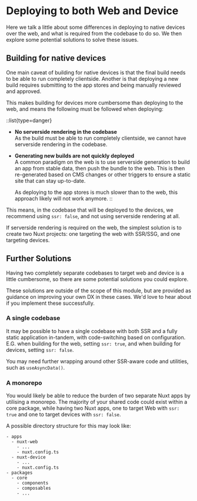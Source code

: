 # Deploying to both Web and Device

Here we talk a little about some differences in deploying to native devices over the web, and what is required from the codebase to do so. We then explore some potential solutions to solve these issues. 

## Building for native devices

One main caveat of building for native devices is that the final build needs to be able to run completely
clientside. Another is that deploying a new build requires submitting to the app stores and being manually reviewed and approved.

This makes building for devices more cumbersome than deploying to the web, and means the following must be followed when deploying:

::list{type=danger}
- **No serverside rendering in the codebase**  
  As the build must be able to run completely clientside, we cannot have serverside rendering in the codebase.

- **Generating new builds are not quickly deployed**  
  A common paradigm on the web is to use serverside generation to build an app from stable data, then push the bundle to the web. This is then re-generated based on CMS changes or other triggers to ensure a static site that can stay up-to-date.

  As deploying to the app stores is much slower than to the web, this approach likely will not work anymore.
::

This means, in the codebase that will be deployed to the devices, we recommend using `ssr: false`, and not using serverside rendering at all.

If serverside rendering is required on the web, the simplest solution is to create two Nuxt projects: one targeting the web with SSR/SSG, and one targeting devices.

## Further Solutions

Having two completely separate codebases to target web and device is a little cumbersome, so there are some potential solutions you could explore.

These solutions are outside of the scope of this module, but are provided as guidance on improving your own DX in these cases. We'd love to hear about if you implement these successfully.

### A single codebase

It may be possible to have a single codebase with both SSR and a fully static application in-tandem, with code-switching based on configuration. E.G. when building for the web, setting `ssr: true`, and when building for devices, setting `ssr: false`.

You may need further wrapping around other SSR-aware code and utilities, such as `useAsyncData()`.

### A monorepo

You would likely be able to reduce the burden of two separate Nuxt apps by utilising a monorepo. The majority of your shared code could exist within a core package, while having two Nuxt apps, one to target Web with `ssr: true` and one to target devices with `ssr: false`.

A possible directory structure for this may look like:

```
- apps
  - nuxt-web
    - ...
    - nuxt.config.ts
  - nuxt-device
    - ...
    - nuxt.config.ts
- packages
  - core
    - components
    - composables
    - ...
```


